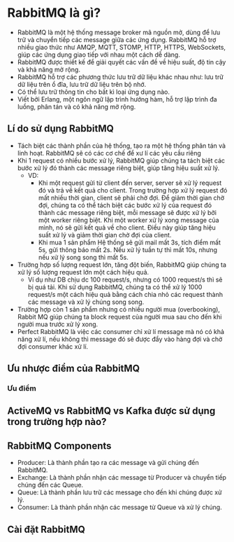# RabbitMQ là gì?
- RabbitMQ là một hệ thống message broker mã nguồn mở, dùng để lưu trữ và chuyển tiếp các message giữa các ứng dụng. RabbitMQ hỗ trợ nhiều giao thức như AMQP, MQTT, STOMP, HTTP, HTTPS, WebSockets, giúp các ứng dụng giao tiếp với nhau một cách dễ dàng.
- RabbitMQ được thiết kế để giải quyết các vấn đề về hiệu suất, độ tin cậy và khả năng mở rộng.
- RabbitMQ hỗ trợ các phương thức lưu trữ dữ liệu khác nhau như: lưu trữ dữ liệu trên ổ đĩa, lưu trữ dữ liệu trên bộ nhớ.
- Có thể lưu trữ thông tin cho bất kì loại ứng dụng nào.
- Viết bởi Erlang, một ngôn ngữ lập trình hướng hàm, hỗ trợ lập trình đa luồng, phân tán và có khả năng mở rộng.
## Lí do sử dụng RabbitMQ
- Tách biệt các thành phần của hệ thống, tạo ra một hệ thống phân tán và linh hoạt. RabbitMQ sẽ có các cơ chế để xư lí các yêu cầu riêng
- Khi 1 request có nhiều bước xử lý, RabbitMQ giúp chúng ta tách biệt các bước xử lý đó thành các message riêng biệt, giúp tăng hiệu suất xử lý.
  - VD:
    - Khi một request gửi từ client đến server, server sẽ xử lý request đó và trả về kết quả cho client. Trong trường hợp xử lý request đó mất nhiều thời gian, client sẽ phải chờ đợi. Để giảm thời gian chờ đợi, chúng ta có thể tách biệt các bước xử lý của request đó thành các message riêng biệt, mỗi message sẽ được xử lý bởi một worker riêng biệt. Khi một worker xử lý xong message của mình, nó sẽ gửi kết quả về cho client. Điều này giúp tăng hiệu suất xử lý và giảm thời gian chờ đợi của client.
    - Khi mua 1 sản phẩm Hệ thống sẽ gửi mail mất 3s, tích điểm mất 5s, gửi thông báo mất 2s. Nếu xử lý tuần tự thì mất 10s, nhưng nếu xử lý song song thì mất 5s.
- Trường hợp số lượng request lớn, tăng đột biến, RabbitMQ giúp chúng ta xử lý số lượng request lớn một cách hiệu quả.
  - Ví dụ như DB chịu dc 100 request/s, nhưng có 1000 request/s thì sẽ bị quá tải. Khi sử dụng RabbitMQ, chúng ta có thể xử lý 1000 request/s một cách hiệu quả bằng cách chia nhỏ các request thành các message và xử lý chúng song song.
- Trường hợp còn 1 sản phẩm nhưng có nhiều người mua (overbooking), Rabbit MQ giúp chúng ta block request của người mua sau cho đến khi người mua trước xử lý xong.
- Perfect RabbitMQ là việc các consumer chỉ xử lí message mà nó có khả năng xử lí, nếu không thì message đó sẽ được đẩy vào hàng đợi và chờ đợi consumer khác xử lí.
## Ưu nhược điểm của RabbitMQ
### Ưu điểm
## ActiveMQ vs RabbitMQ vs Kafka được sử dụng trong trường hợp nào?
## RabbitMQ Components
- Producer: Là thành phần tạo ra các message và gửi chúng đến RabbitMQ.
- Exchange: Là thành phần nhận các message từ Producer và chuyển tiếp chúng đến các Queue.
- Queue: Là thành phần lưu trữ các message cho đến khi chúng được xử lý.
- Consumer: Là thành phần nhận các message từ Queue và xử lý chúng.
## Cài đặt RabbitMQ
